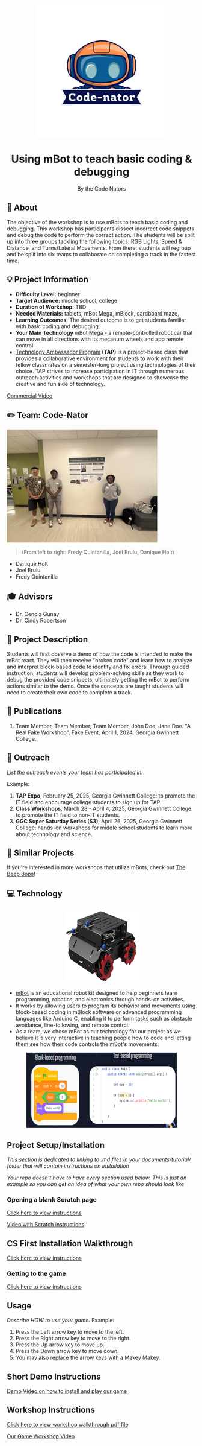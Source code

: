 <!-- height or width of logo may be adjusted -->
<!-- This section is where you will replace the link to your transparent logo, the title of your project, and the very short desciptor of your project -->
<!-- If you used Canva to make your icon and don't want to pay for a background remover, you can use the website https://www.remove.bg/ to do so -->
<p align="center">
  <img alt="Template Logo" src="media/logos/TransparentLogo.png" width="" height="350" />
  <h1 align="center">Using mBot to teach basic coding & debugging</h1>
  <p align="center">By the Code Nators</p>
</p>
<!-- the emojis are not set in stone! If you'd like you can remove them entirely or select your own from https://gist.github.com/rxaviers/7360908 you are welcome to -->

## :loudspeaker: About
The objective of the workshop is to use mBots to teach basic coding and debugging. This workshop has participants dissect incorrect code snippets and debug the code to perform the correct action. The students will be split up into three groups tackling the following topics: RGB Lights, Speed & Distance, and Turns/Lateral Movements. From there, students will regroup and be split into six teams to collaborate on completing a track in the fastest time.

## :bulb: Project Information
<!-- 
Your Options for target audience: 
  - High School
  - College
  - Middle School
  - K-12
  - Non-Stem
  - Undergraduate
You can select from a range of audiences or a single auidience. Examples: 
    Middle School - College 
    High School - College
    K-12
  You will be presenting most often to your peers who are taking introductory technology classes, so more often than not you should be including college in your target audience range. 
-->
* <b>Difficulty Level:</b> beginner
* <b>Target Audience:</b> middle school, college
* <b>Duration of Workshop:</b> TBD
* <b>Needed Materials:</b> tablets, mBot Mega, mBlock, cardboard maze, 
* <b>Learning Outcomes:</b> The desired outcome is to get students familiar with basic coding and debugging.
* <b>Your Main Technology</b> mBot Mega - a remote-controlled robot car that can move in all directions with its mecanum wheels and app remote control.
* [Technology Ambassador Program](https://tapggc.org/) <b>(TAP)</b> is a project-based class that provides a collaborative environment for students to work with their fellow classmates on a semester-long project using technologies of their choice. TAP strives to increase participation in IT through numerous outreach activities and workshops that are designed to showcase the creative and fun side of technology.
<!-- Commercial Video stored in the Media folder will be linked here -->

[Commercial Video](https://github.com/TAP-GGC/NinjaTurtles/assets/157164928/94b037a6-8912-44da-8a8c-84c0b8a0afb8)

<!-- videos can also be dragged and dropped into markdown files if you want them embedded -->

## :pencil2: Team: Code-Nator

<!-- Use the team photo of your choice once youve uploaded it to the team photo folder within the media folder -->
<img alt="Team Photo" src = "media/event photos/STARS EVENT/7.JPEG" width="" height="300">

> (From left to right: Fredy Quintanilla, Joel Erulu, Danique Holt)
<!-- replace with full names of your team members -->

* Danique Holt
* Joel Erulu
* Fredy Quintanilla

## :mortar_board: Advisors
<!-- name of the two professors overseeing your TAP class -->
* Dr. Cengiz Gunay
* Dr. Cindy Robertson


## :page_with_curl: Project Description
Students will first observe a demo of how the code is intended to make the mBot react. They will then receive "broken code" and learn how to analyze and interpret block-based code to identify and fix errors. Through guided instruction, students will develop problem-solving skills as they work to debug the provided code snippets, ultimately getting the mBot to perform actions similar to the demo. Once the concepts are taught students will need to create their own code to complete a track.

## :memo: Publications
<!-- team members, then professors/advisors. "Name of Publication", event, month and day, year, Georgia Gwinnett College. -->
1. Team Member, Team Member, Team Member, John Doe, Jane Doe. "A Real Fake Workshop", Fake Event, April 1, 2024, Georgia Gwinnett College.  

## :open_hands: Outreach
<i>List the outreach events your team has participated in. </i>

Example:

1. <b>TAP Expo</b>, February 25, 2025, Georgia Gwinnett College: to promote the IT field and encourage college students to sign up for TAP.
2. <b>Class Workshops</b>, March 28 - April 4, 2025, Georgia Gwinnett College: to promote the IT field to non-IT students.
3. <b>GGC Super Saturday Series (S3)</b>, April 26, 2025, Georgia Gwinnett College: hands-on workshops for middle school students to learn more about technology and science.

## :mag_right: Similar Projects

If you're interested in more workshops that utilize mBots, check out [The Beep Bops](https://github.com/TAP-GGC/TheBeepBops)!

## :computer: Technology
<i> </i>
<!-- be sure to use the alt text feature in case anybody viewing your repo is using  screen reader! you want your workshop to be as accessible as possible -->
<p align="center">
  <img alt="mBot Mega " src = "media/technology/mbot-mega.png" width="200" height="200"/>
</p>

* [mBot](https://www.makeblock.com/pages/mbot-robot-kit/)  is an educational robot kit designed to help beginners learn programming, robotics, and electronics through hands-on activities.
* It works by allowing users to program its behavior and movements using block-based coding in mBlock software or advanced programming languages like Arduino C, enabling it to perform tasks such as obstacle avoidance, line-following, and remote control.
* As a team, we chose mBot as our technology for our project as we believe it is very interactive in teaching people how to code and letting them see how their code controls the mBot's movements.

<p align="center">
<img src = "media/technology/block-based language.png" width ="400" height="200">
</p>

## Project Setup/Installation 
<i> This section is dedicated to linking to .md files in your documents/tutorial/ folder that will contain instructions on installation

Your repo doesn't have to have every section used below. This is just an example so you can get an idea of what your own repo should look like</i>

### Opening a blank Scratch page 
[Click here to view instructions](/documents/tutorial%20materials/Opening%20a%20blank%20Scratch%20page.md)

[Video with Scratch instructions](https://youtu.be/v-GUbj7DMEE)

<!-- if your project uses scratch, you can reuse any of these instructions (be sure to include CS First alternatives) -->
## CS First Installation Walkthrough
[Click here to view instructions](/documents/tutorial%20materials/CS%20FIRST/CS%20First%20Walkthrough.md)

### Getting to the game 
[Click here to view instructions](/documents/tutorial%20materials/Getting%20to%20the%20Game.md)

## Usage
<i> Describe HOW to use your game. </i> 
Example: 
1. Press the Left arrow key to move to the left.
2. Press the Right arrow key to move to the right.
3. Press the Up arrow key to move up.
4. Press the Down arrow key to move down.
5. You may also replace the arrow keys with a Makey Makey. 

## Short Demo Instructions 
[Demo Video on how to install and play our game](https://youtu.be/mA80Aa55t-U)

## Workshop Instructions 
[Click here to view workshop walkthrough pdf file](/documents/tutorial%20materials/Scratch%20Workshop%20Walkthrough.pdf)

[Our Game Workshop Video](https://youtu.be/Mtsre0iMStM)


